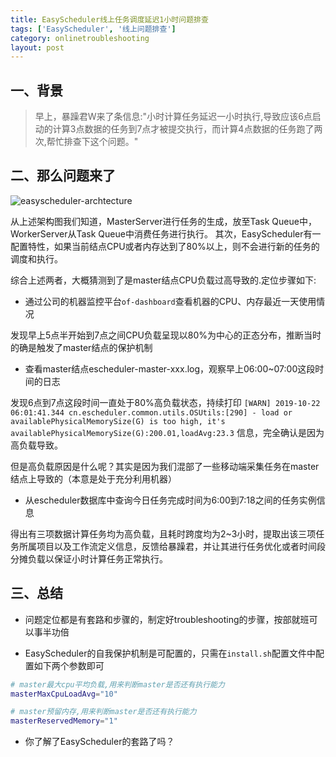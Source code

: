 ```yaml
---
title: EasyScheduler线上任务调度延迟1小时问题排查
tags: ['EasyScheduler', '线上问题排查']
category: onlinetroubleshooting
layout: post
---
```


## 一、背景

> 早上，暴躁君W来了条信息:"小时计算任务延迟一小时执行,导致应该6点启动的计算3点数据的任务到7点才被提交执行，而计算4点数据的任务跑了两次,帮忙排查下这个问题。"

## 二、那么问题来了

![easyscheduler-archtecture](https://github.com/buildupchao/ImgStore/blob/master/blog/bigdataplatform/easyscheduler/easyscheduler-arch.png?raw=true)

从上述架构图我们知道，MasterServer进行任务的生成，放至Task Queue中，WorkerServer从Task Queue中消费任务进行执行。
其次，EasyScheduler有一配置特性，如果当前结点CPU或者内存达到了80%以上，则不会进行新的任务的调度和执行。

综合上述两者，大概猜测到了是master结点CPU负载过高导致的.定位步骤如下:

- 通过公司的机器监控平台`of-dashboard`查看机器的CPU、内存最近一天使用情况

发现早上5点半开始到7点之间CPU负载呈现以80%为中心的正态分布，推断当时的确是触发了master结点的保护机制

- 查看master结点escheduler-master-xxx.log，观察早上06:00~07:00这段时间的日志

发现6点到7点这段时间一直处于80%高负载状态，持续打印 `[WARN] 2019-10-22 06:01:41.344 cn.escheduler.common.utils.OSUtils:[290] - load or availablePhysicalMemorySize(G) is too high, it's availablePhysicalMemorySize(G):200.01,loadAvg:23.3` 信息，完全确认是因为高负载导致。

但是高负载原因是什么呢？其实是因为我们混部了一些移动端采集任务在master结点上导致的（本意是处于充分利用机器）

- 从escheduler数据库中查询今日任务完成时间为6:00到7:18之间的任务实例信息

得出有三项数据计算任务均为高负载，且耗时跨度均为2~3小时，提取出该三项任务所属项目以及工作流定义信息，反馈给暴躁君，并让其进行任务优化或者时间段分摊负载以保证小时计算任务正常执行。

## 三、总结

- 问题定位都是有套路和步骤的，制定好troubleshooting的步骤，按部就班可以事半功倍

- EasyScheduler的自我保护机制是可配置的，只需在`install.sh`配置文件中配置如下两个参数即可

```bash
# master最大cpu平均负载,用来判断master是否还有执行能力
masterMaxCpuLoadAvg="10"

# master预留内存,用来判断master是否还有执行能力
masterReservedMemory="1"
```

- 你了解了EasyScheduler的套路了吗？
